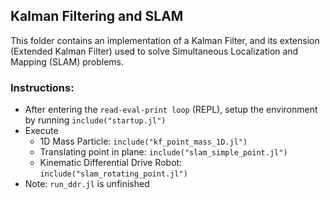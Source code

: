 ## Kalman Filtering and SLAM

This folder contains an implementation of a Kalman Filter, and its extension (Extended Kalman Filter) used to solve Simultaneous Localization and Mapping (SLAM) problems.

### Instructions:
* After entering the `read-eval-print loop` (REPL), setup the environment by running `include("startup.jl")`
* Execute 
  * 1D Mass Particle: `include("kf_point_mass_1D.jl")`
  * Translating point in plane: `include("slam_simple_point.jl")`
  * Kinematic Differential Drive Robot: `include("slam_rotating_point.jl")`
* Note: `run_ddr.jl` is unfinished
